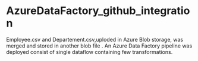 # AzureDataFactory_github_integration
Employee.csv and Departement.csv,uploded in Azure Blob storage, was merged and stored in another blob file . An Azure Data Factory pipeline was deployed consist of single dataflow containing few transformations. 
